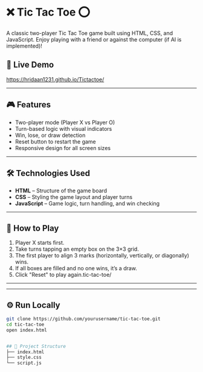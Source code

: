 # ❌ Tic Tac Toe ⭕️

A classic two-player Tic Tac Toe game built using HTML, CSS, and JavaScript. Enjoy playing with a friend or against the computer (if AI is implemented)!

## 🔗 Live Demo
https://hridaan1231.github.io/Tictactoe/

---

## 🎮 Features

- Two-player mode (Player X vs Player O)
- Turn-based logic with visual indicators
- Win, lose, or draw detection
- Reset button to restart the game
- Responsive design for all screen sizes

---

## 🛠️ Technologies Used

- **HTML** – Structure of the game board
- **CSS** – Styling the game layout and player turns
- **JavaScript** – Game logic, turn handling, and win checking

---

## 🧾 How to Play

1. Player X starts first.
2. Take turns tapping an empty box on the 3×3 grid.
3. The first player to align 3 marks (horizontally, vertically, or diagonally) wins.
4. If all boxes are filled and no one wins, it’s a draw.
5. Click "Reset" to play again.tic-tac-toe/


---


---

## ⚙️ Run Locally

```bash
git clone https://github.com/yourusername/tic-tac-toe.git
cd tic-tac-toe
open index.html


## 📂 Project Structure
├── index.html
├── style.css
└── script.js

